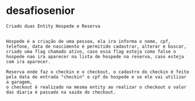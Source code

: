 # desafiosenior

	Criado duas Entity Hospede e Reserva
	
	
	Hospede é a criação de uma pessoa, ela ira informa o nome, cpf, telefone, data de nascimento é permitido cadastrar, alterar e buscar,
    criado uma flag chamado ativo, caso essa flag esteja como false o hospede nao ira aparecer na lista de hospede na reserva, caso esteja com ira aparecer.

	Reserva onde faz o checkin e o checkout, o cadastro do checkin é feito pela data de entrada "checkin" o cpf do hospede e se ele vai utilizar a garagem,
    o checkout é realizado na mesma entity ao realizar o checkout o valor das diaria é passado na saida do checkout.